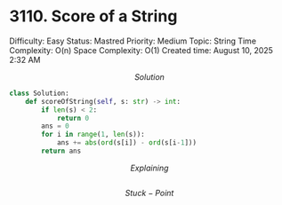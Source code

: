 # 3110. Score of a String

Difficulty: Easy
Status: Mastred
Priority: Medium
Topic: String
Time Complexity: O(n)
Space Complexity: O(1)
Created time: August 10, 2025 2:32 AM

$$
Solution
$$

```python
class Solution:
    def scoreOfString(self, s: str) -> int:
        if len(s) < 2:
            return 0
        ans = 0
        for i in range(1, len(s)):
            ans += abs(ord(s[i]) - ord(s[i-1]))
        return ans
```

$$
Explaining
$$

```

```

$$
Stuck-Point
$$

```

```